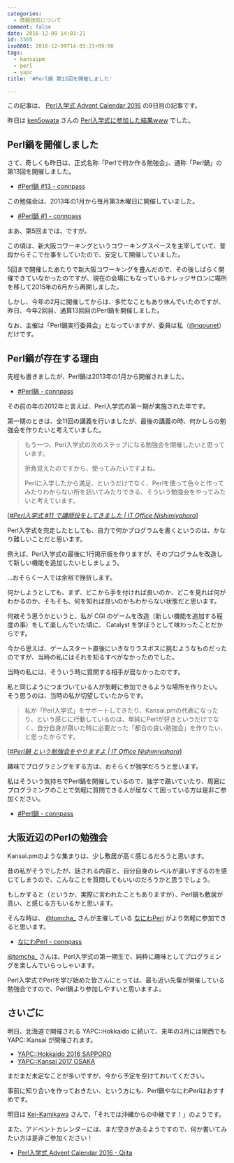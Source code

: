 ```yaml
---
categories:
  - 情報技術について
comment: false
date: 2016-12-09 14:03:21
id: 3365
iso8601: 2016-12-09T14:03:21+09:00
tags:
  - kansaipm
  - perl
  - yapc
title: '#Perl鍋 第13回を開催しました'

---
```


<p>この記事は、 <a href="http://qiita.com/advent-calendar/2016/perl-entrance">Perl入学式 Advent Calendar 2016</a> の9日目の記事です。</p>

<p>昨日は <a href="http://qiita.com/ken5owata">ken5owata</a> さんの <a href="http://ken5owata.hatenablog.com/entry/2016/12/08/012211">Perl入学式に参加した結果www</a>  でした。</p>

<h2>Perl鍋を開催しました</h2>

<p>さて、奇しくも昨日は、正式名称「Perlで何か作る勉強会」、通称「Perl鍋」の第13回を開催しました。</p>

<ul>
<li><a href="https://perlnabe.connpass.com/event/46689/">#Perl鍋 #13 - connpass</a></li>
</ul>

<p>この勉強会は、2013年の1月から毎月第3木曜日に開催していました。</p>

<ul>
<li><a href="https://perlnabe.connpass.com/event/1613/">#Perl鍋 #1 - connpass</a></li>
</ul>

<p>まあ、第5回までは、ですが。</p>

<p>この頃は、新大阪コワーキングというコワーキングスペースを主宰していて、普段からそこで仕事をしていたので、安定して開催していました。</p>

<p>5回まで開催したあたりで新大阪コワーキングを畳んだので、その後しばらく開催できていなかったのですが、現在の会場にもなっているナレッジサロンに場所を移して2015年の6月から再開しました。</p>

<p>しかし、今年の2月に開催してからは、多忙なこともあり休んでいたのですが、昨日、今年2回目、通算13回目のPerl鍋を開催しました。</p>

<p>なお、主催は「Perl鍋実行委員会」となっていますが、委員は私（<a href="https://twitter.com/nqounet">@nqounet</a>）だけです。</p>

<h2>Perl鍋が存在する理由</h2>

<p>先程も書きましたが、Perl鍋は2013年の1月から開催されました。</p>

<ul>
<li><a href="https://perlnabe.connpass.com/">#Perl鍋 - connpass</a></li>
</ul>

<p>その前の年の2012年と言えば、Perl入学式の第一期が実施された年です。</p>

<p>第一期のときは、全11回の講義を行いましたが、最後の講義の時、何かしらの勉強会を作りたいと考えていました。</p>

<blockquote cite="http://www.nishimiyahara.net/2012/12/18/143300" title="#Perl入学式 #11 で講師役をしてきました | IT Office Nishimiyahara" class="blockquote"><p>もう一つ、Perl入学式の次のステップになる勉強会を開催したいと思っています。

折角覚えたのですから、使ってみたいですよね。

Perlに入学したから満足、というだけでなく、Perlを使って色々と作ってみたりわからない所を訊いてみたりできる、そういう勉強会をやってみたいと考えています。</p></blockquote>

<div class="cite">[<cite><a href="http://www.nishimiyahara.net/2012/12/18/143300">#Perl入学式 #11 で講師役をしてきました | IT Office Nishimiyahara</a></cite>]</div>

<p>Perl入学式を完走したとしても、自力で何かプログラムを書くというのは、かなり難しいことだと思います。</p>

<p>例えば、Perl入学式の最後に1行掲示板を作りますが、そのプログラムを改造して新しい機能を追加したいとしましょう。</p>

<p>…おそらく一人では余裕で挫折します。</p>

<p>何かしようとしても、まず、どこから手を付ければ良いのか、どこを見れば何がわかるのか、そもそも、何を知れば良いのかもわからない状態だと思います。</p>

<p>何故そう思うかというと、私が CGI のゲームを改造（新しい機能を追加する程度の事）をして楽しんでいた頃に、 Catalyst を学ぼうとして味わったことだからです。</p>

<p>今から思えば、ゲームスタート直後にいきなりラスボスに挑むようなものだったのですが、当時の私にはそれを知るすべがなかったのでした。</p>

<p>当時の私には、そういう時に質問する相手が居なかったのです。</p>

<p>私と同じようにつまづいている人が気軽に参加できるような場所を作りたい。
そう思うのは、当時の私が切望していたからです。</p>

<blockquote cite="http://www.nishimiyahara.net/2012/12/25/115900" title="#Perl鍋 という勉強会をやりますよ | IT Office Nishimiyahara" class="blockquote"><p>私が「Perl入学式」をサポートしてきたり、Kansai.pmの代表になったり、という感じに行動しているのは、単純にPerlが好きというだけでなく、自分自身が躓いた時に必要だった「都合の良い勉強会」を作りたい、と思ったからです。</p></blockquote>

<div class="cite">[<cite><a href="http://www.nishimiyahara.net/2012/12/25/115900">#Perl鍋 という勉強会をやりますよ | IT Office Nishimiyahara</a></cite>]</div>

<p>趣味でプログラミングをする方は、おそらくが独学だろうと思います。</p>

<p>私はそういう気持ちでPerl鍋を開催しているので、独学で躓いていたり、周囲にプログラミングのことで気軽に質問できる人が居なくて困っている方は是非ご参加ください。</p>

<ul>
<li><a href="https://perlnabe.connpass.com/">#Perl鍋 - connpass</a></li>
</ul>

<h2>大阪近辺のPerlの勉強会</h2>

<p>Kansai.pmのような集まりは、少し敷居が高く感じるだろうと思います。</p>

<p>昔の私がそうでしたが、話される内容と、自分自身のレベルが違いすぎるのを感じてしまうので、こんなことを質問してもいいのだろうかと思うでしょう。</p>

<p>もしかすると（というか、実際に言われたこともありますが）、Perl鍋も敷居が高い、と感じる方もいるかと思います。</p>

<p>そんな時は、 <a href="http://twitter.com/tomcha_">@tomcha_</a> さんが主催している <a href="https://naniwaperl.connpass.com">なにわPerl</a> がより気軽に参加できると思います。</p>

<ul>
<li><a href="https://naniwaperl.connpass.com/">なにわPerl - connpass</a></li>
</ul>

<p><a href="http://twitter.com/tomcha_">@tomcha_</a> さんは、Perl入学式の第一期生で、純粋に趣味としてプログラミングを楽しんでいらっしゃいます。</p>

<p>Perl入学式でPerlを学び始めた皆さんにとっては、最も近い先輩が開催している勉強会ですので、Perl鍋より参加しやすいと思いますよ。</p>

<h2>さいごに</h2>

<p>明日、北海道で開催される YAPC::Hokkaido に続いて、来年の3月には関西でもYAPC::Kansai が開催されます。</p>

<ul>
<li><a href="http://yapcjapan.org/2016hokkaido/">YAPC::Hokkaido 2016 SAPPORO</a></li>
<li><a href="http://yapcjapan.org/2017kansai/">YAPC::Kansai 2017 OSAKA</a></li>
</ul>

<p>まだまだ未定なことが多いですが、今から予定を空けておいてください。</p>

<p>事前に知り合いを作っておきたい、という方にも、Perl鍋やなにわPerlはおすすめです。</p>

<p>明日は <a href="http://qiita.com/Kei-Kamikawa">Kei-Kamikawa</a> さんで、「それでは沖縄からの中継です！」のようです。</p>

<p>また、アドベントカレンダーには、まだ空きがあるようですので、何か書いてみたい方は是非ご参加ください！</p>

<ul>
<li><a href="http://qiita.com/advent-calendar/2016/perl-entrance">Perl入学式 Advent Calendar 2016 - Qiita</a></li>
</ul>
    	